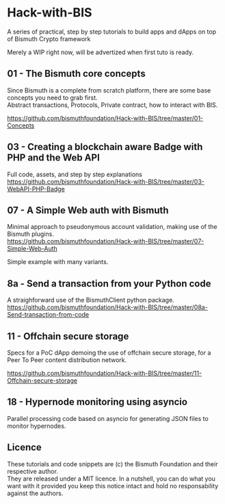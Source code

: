 # Hack-with-BIS
A series of practical, step by step tutorials to build apps and dApps on top of Bismuth Crypto framework

Merely a WIP right now, will be advertized when first tuto is ready.

## 01 - The Bismuth core concepts

Since Bismuth is a complete from scratch platform, there are some base concepts you need to grab first.  
Abstract transactions, Protocols, Private contract, how to interact with BIS.

https://github.com/bismuthfoundation/Hack-with-BIS/tree/master/01-Concepts


## 03 - Creating a blockchain aware Badge with PHP and the Web API

Full code, assets, and step by step explanations  
https://github.com/bismuthfoundation/Hack-with-BIS/tree/master/03-WebAPI-PHP-Badge



## 07 - A Simple Web auth with Bismuth

Minimal approach to pseudonymous account validation, making use of the Bismuth plugins.  
https://github.com/bismuthfoundation/Hack-with-BIS/tree/master/07-Simple-Web-Auth  

Simple example with many variants.

## 8a - Send a transaction from your Python code

A straighforward use of the BismuthClient python package.  
https://github.com/bismuthfoundation/Hack-with-BIS/tree/master/08a-Send-transaction-from-code

## 11 - Offchain secure storage

Specs for a PoC dApp demoing the use of offchain secure storage, for a Peer To Peer content distribution network.

https://github.com/bismuthfoundation/Hack-with-BIS/tree/master/11-Offchain-secure-storage

## 18 - Hypernode monitoring using asyncio

Parallel processing code based on asyncio for generating JSON files to monitor hypernodes.

## Licence

These tutorials and code snippets are (c) the Bismuth Foundation and their respective author.  
They are released under a MIT licence. In a nutshell, you can do what you want with it provided you keep this notice intact and hold no responsability against the authors.
